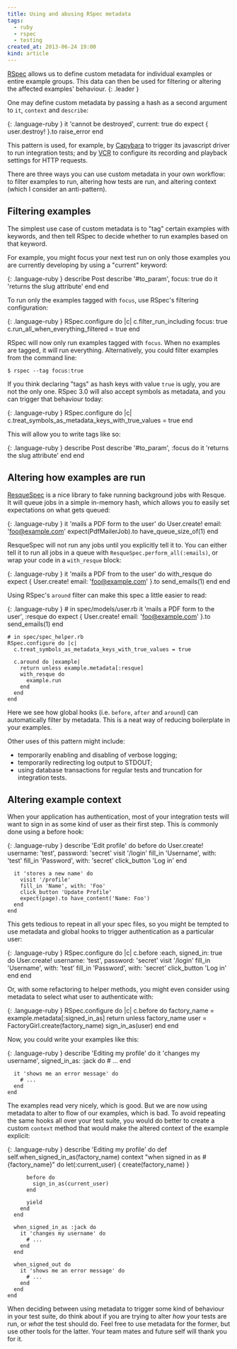 ```yaml
---
title: Using and abusing RSpec metadata
tags:
  - ruby
  - rspec
  - testing
created_at: 2013-06-24 19:00
kind: article
---
```

[RSpec][] allows us to define custom metadata for individual examples or
entire example groups. This data can then be used for filtering or altering the
affected examples' behaviour.
{: .leader }

One may define custom metadata by passing a hash as a second argument to `it`,
`context` and `describe`:

{: .language-ruby }
    it 'cannot be destroyed', current: true do
      expect { user.destroy! }.to raise_error
    end

This pattern is used, for example, by [Capybara][] to trigger its javascript
driver to run integration tests; and by [VCR][] to configure its recording and
playback settings for HTTP requests.

There are three ways you can use custom metadata in your own workflow: to filter
examples to run, altering how tests are run, and altering context (which I
consider an anti-pattern).

## Filtering examples

The simplest use case of custom metadata is to "tag" certain examples with
keywords, and then tell RSpec to decide whether to run examples based on that
keyword.

For example, you might focus your next test run on only those examples you are
currently developing by using a "current" keyword:

{: .language-ruby }
    describe Post
      describe '#to_param', focus: true do
        it 'returns the slug attribute'
      end
    end

To run only the examples tagged with `focus`, use RSpec's filtering
configuration:

{: .language-ruby }
    RSpec.configure do |c|
      c.filter_run_including focus: true
      c.run_all_when_everything_filtered = true
    end

RSpec will now only run examples tagged with `focus`. When no examples are
tagged, it will run everything. Alternatively, you could filter examples from
the command line:

    $ rspec --tag focus:true

If you think declaring "tags" as hash keys with value `true` is ugly, you are
not the only one. RSpec 3.0 will also accept symbols as metadata, and you can
trigger that behaviour today:

{: .language-ruby }
    RSpec.configure do |c|
      c.treat_symbols_as_metadata_keys_with_true_values = true
    end

This will allow you to write tags like so:

{: .language-ruby }
    describe Post
      describe '#to_param', :focus do
        it 'returns the slug attribute'
      end
    end

## Altering how examples are run

[ResqueSpec][] is a nice library to fake running background jobs with Resque. It
will queue jobs in a simple in-memory hash, which allows you to easily set
expectations on what gets queued:

{: .language-ruby }
    it 'mails a PDF form to the user' do
      User.create! email: 'foo@example.com'
      expect(PdfMailerJob).to have_queue_size_of(1)
    end

ResqueSpec will not run any jobs until you explicitly tell it to. You can either
tell it to run all jobs in a queue with `ResqueSpec.perform_all(:emails)`, or
wrap your code in a `with_resque` block:

{: .language-ruby }
    it 'mails a PDF from to the user' do
      with_resque do
        expect {
          User.create! email: 'foo@example.com'
        }.to send_emails(1)
      end
    end

Using RSpec's `around` filter can make this spec a little easier to read:

{: .language-ruby }
    # in spec/models/user.rb
    it 'mails a PDF form to the user', :resque do
      expect {
        User.create! email: 'foo@example.com'
      }.to send_emails(1)
    end

    # in spec/spec_helper.rb
    RSpec.configure do |c|
      c.treat_symbols_as_metadata_keys_with_true_values = true

      c.around do |example|
        return unless example.metadata[:resque]
        with_resque do
          example.run
        end
      end
    end

Here we see how global hooks (i.e. `before`, `after` and `around`) can
automatically filter by metadata. This is a neat way of reducing boilerplate in
your examples.

Other uses of this pattern might include:

* temporarily enabling and disabling of verbose logging;
* temporarily redirecting log output to STDOUT;
* using database transactions for regular tests and truncation for integration tests.

## Altering example context

When your application has authentication, most of your integration tests will
want to sign in as some kind of user as their first step. This is commonly done
using a before hook:

{: .language-ruby }
    describe 'Edit profile' do
      before do
        User.create! username: 'test', password: 'secret'
        visit '/login'
        fill_in 'Username', with: 'test'
        fill_in 'Password', with: 'secret'
        click_button 'Log in'
      end

      it 'stores a new name' do
        visit '/profile'
        fill_in 'Name', with: 'Foo'
        click_button 'Update Profile'
        expect(page).to have_content('Name: Foo')
      end
    end

This gets tedious to repeat in all your spec files, so you might be tempted to
use metadata and global hooks to trigger authentication as a particular user:

{: .language-ruby }
    RSpec.configure do |c|
      c.before :each, signed_in: true do
        User.create! username: 'test', password: 'secret'
        visit '/login'
        fill_in 'Username', with: 'test'
        fill_in 'Password', with: 'secret'
        click_button 'Log in'
      end
    end

Or, with some refactoring to helper methods, you might even consider using
metadata to select what user to authenticate with:

{: .language-ruby }
    RSpec.configure do |c|
      c.before do
        factory_name = example.metadata[:signed_in_as]
        return unless factory_name
        user = FactoryGirl.create(factory_name)
        sign_in_as(user)
      end
    end

Now, you could write your examples like this:

{: .language-ruby }
    describe 'Editing my profile' do
      it 'changes my username', signed_in_as: :jack do
        # ...
      end

      it 'shows me an error message' do
        # ...
      end
    end

The examples read very nicely, which is good. But we are now using metadata to
alter to flow of our examples, which is bad. To avoid repeating the same hooks
all over your test suite, you would do better to create a custom `context`
method that would make the altered context of the example explicit:

{: .language-ruby }
    describe 'Editing my profile' do
      def self.when_signed_in_as(factory_name)
        context "when signed in as #{factory_name}" do
          let(:current_user) { create(factory_name) }

          before do
            sign_in_as(current_user)
          end

          yield
        end
      end

      when_signed_in_as :jack do
        it 'changes my username' do
          # ...
        end
      end

      when_signed_out do
        it 'shows me an error message' do
          # ...
        end
      end
    end

When deciding between using metadata to trigger some kind of behaviour in your
test suite, do think about if you are trying to alter _how_ your tests are run,
or _what_ the test should do. Feel free to use metadata for the former, but use
other tools for the latter. Your team mates and future self will thank you for
it.

[ResqueSpec]: https://github.com/leshill/resque_spec
[RSpec]:      https://github.com/rspec/rspec
[VCR]:        https://github.com/vcr/vcr
[Capybara]:   https://github.com/jnicklas/capybara
